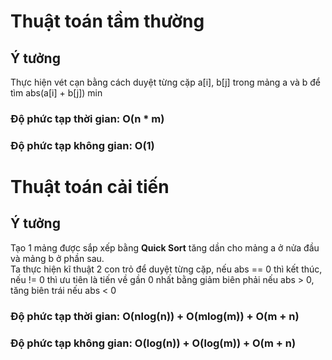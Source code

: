 # Thuật toán tầm thường  
## Ý tưởng  
Thực hiện vét cạn bằng cách duyệt từng cặp a[i], b[j] trong mảng a và b để tìm abs(a[i] + b[j]) min

### Độ phức tạp thời gian: O(n * m)
### Độ phức tạp không gian: O(1)

# Thuật toán cải tiến
## Ý tưởng
Tạo 1 mảng được sắp xếp bằng **Quick Sort** tăng dần cho mảng a ở nửa đầu và mảng b ở phần sau.  
Ta thực hiện kĩ thuật 2 con trỏ để duyệt từng cặp, nếu abs == 0  thì kết thúc, nếu != 0 thì ưu tiên là tiến về gần 0 nhất bằng giảm biên phải nếu abs > 0, tăng biên trái nếu abs < 0  

### Độ phức tạp thời gian: O(nlog(n)) + O(mlog(m)) + O(m + n)  
### Độ phức tạp không gian: O(log(n)) + O(log(m)) + O(m + n)
